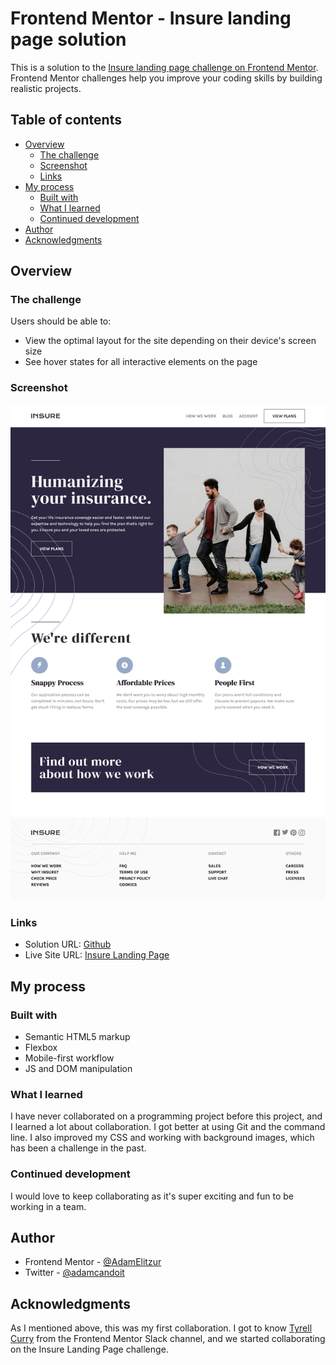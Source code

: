 # Frontend Mentor - Insure landing page solution

This is a solution to the [Insure landing page challenge on Frontend Mentor](https://www.frontendmentor.io/challenges/insure-landing-page-uTU68JV8). Frontend Mentor challenges help you improve your coding skills by building realistic projects.

## Table of contents

- [Overview](#overview)
  - [The challenge](#the-challenge)
  - [Screenshot](#screenshot)
  - [Links](#links)
- [My process](#my-process)
  - [Built with](#built-with)
  - [What I learned](#what-i-learned)
  - [Continued development](#continued-development)
- [Author](#author)
- [Acknowledgments](#acknowledgments)

## Overview

### The challenge

Users should be able to:

- View the optimal layout for the site depending on their device's screen size
- See hover states for all interactive elements on the page

### Screenshot

![](./final_screenshot/screenshot.png)

### Links

- Solution URL: [Github](https://github.com/AdamElitzur/FM-Insure-landing-page#screenshot)
- Live Site URL: [Insure Landing Page](https://fm-insure-landing-page-delta.vercel.app/)

## My process

### Built with

- Semantic HTML5 markup
- Flexbox
- Mobile-first workflow
- JS and DOM manipulation

### What I learned

I have never collaborated on a programming project before this project, and I learned a lot about collaboration. I got better at using Git and the command line. I also improved my CSS and working with background images, which has been a challenge in the past.

### Continued development

I would love to keep collaborating as it's super exciting and fun to be working in a team.

## Author

-   Frontend Mentor - [@AdamElitzur](https://www.frontendmentor.io/profile/adamelitzur)
- Twitter - [@adamcandoit](https://twitter.com/adamcandoit)

## Acknowledgments

As I mentioned above, this was my first collaboration. I got to know [Tyrell Curry](https://tyrellcurry.io/) from the Frontend Mentor Slack channel, and we started collaborating on the Insure Landing Page challenge.
